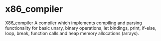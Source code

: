 # x86_compiler
X86_compiler
A compiler which implements compiling and parsing functionality for basic unary, binary operations, let bindings, print, if-else, loop, break, function calls and heap memory allocations (arrays).
